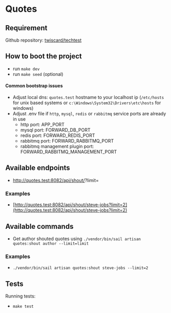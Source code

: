 # Quotes

## Requirement
Github repository: [twiscard/techtest](https://github.com/twiscard/techtest)

## How to boot the project
- run `make dev`
- run `make seed` (optional)

#### Common bootstrap issues
- Adjust local dns: `quotes.test` hostname to your localhost ip (`/etc/hosts` for unix based systems or `c:\Windows\System32\Drivers\etc\hosts` for windows)
- Adjust .env file if `http`, `mysql`, `redis` or `rabbitmq` service ports are already in use
    - http port: APP_PORT
    - mysql port: FORWARD_DB_PORT
    - redis port: FORWARD_REDIS_PORT
    - rabbitmq port: FORWARD_RABBITMQ_PORT
    - rabbitmq management plugin port: FORWARD_RABBITMQ_MANAGEMENT_PORT

## Available endpoints
- http://quotes.test:8082/api/shout/<author>?limit=<limit>
### Examples
- [http://quotes.test:8082/api/shout/steve-jobs?limit=2](http://quotes.test:8082/api/shout/steve-jobs?limit=2)

## Available commands
- Get author shouted quotes using `./vendor/bin/sail artisan quotes:shout author --limit=limit`
### Examples
- `./vendor/bin/sail artisan quotes:shout steve-jobs --limit=2`

## Tests
 Running tests:
- `make test`

